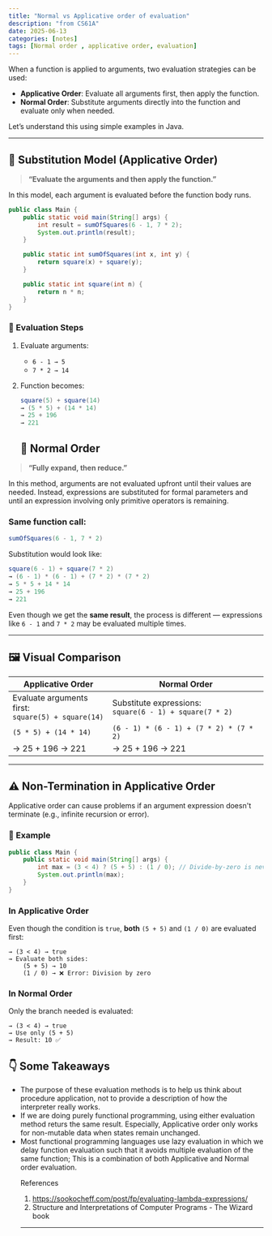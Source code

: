 ```yaml
---
title: "Normal vs Applicative order of evaluation"
description: "from CS61A"
date: 2025-06-13
categories: [notes]
tags: [Normal order , applicative order, evaluation]
---
```


When a function is applied to arguments, two evaluation strategies can be used:

- **Applicative Order**: Evaluate all arguments first, then apply the function.
- **Normal Order**: Substitute arguments directly into the function and evaluate only when needed.

Let’s understand this using simple examples in Java.

---

## 🔁 Substitution Model (Applicative Order)

> <strong>“Evaluate the arguments and then apply the function.”</strong>

In this model, each argument is evaluated before the function body runs.

```java
public class Main {
    public static void main(String[] args) {
        int result = sumOfSquares(6 - 1, 7 * 2);
        System.out.println(result);
    }

    public static int sumOfSquares(int x, int y) {
        return square(x) + square(y);
    }

    public static int square(int n) {
        return n * n;
    }
}
```
### 🧮 Evaluation Steps

1. Evaluate arguments:
   - `6 - 1 → 5`
   - `7 * 2 → 14`

2. Function becomes:
   ```java
   square(5) + square(14)
   → (5 * 5) + (14 * 14)
   → 25 + 196
   → 221
   ```

   ## 🔁 Normal Order

> <strong>“Fully expand, then reduce.”</strong>

In this method, arguments are not evaluated upfront until their values are needed. Instead, expressions are substituted for formal parameters and until an expression involving only primitive operators is remaining.

### Same function call:
```java
sumOfSquares(6 - 1, 7 * 2)
```

Substitution would look like:
```java
square(6 - 1) + square(7 * 2)
→ (6 - 1) * (6 - 1) + (7 * 2) * (7 * 2)
→ 5 * 5 + 14 * 14
→ 25 + 196
→ 221
```

Even though we get the **same result**, the process is different — expressions like `6 - 1` and `7 * 2` may be evaluated multiple times.

---
## 🖼️ Visual Comparison

<table>
  <thead>
    <tr>
      <th>Applicative Order</th>
      <th>Normal Order</th>
    </tr>
  </thead>
  <tbody>
    <tr>
      <td>Evaluate arguments first:<br><code>square(5) + square(14)</code></td>
      <td>Substitute expressions:<br><code>square(6 - 1) + square(7 * 2)</code></td>
    </tr>
    <tr>
      <td><code>(5 * 5) + (14 * 14)</code></td>
      <td><code>(6 - 1) * (6 - 1) + (7 * 2) * (7 * 2)</code></td>
    </tr>
    <tr>
      <td>→ 25 + 196 → 221</td>
      <td>→ 25 + 196 → 221</td>
    </tr>
  </tbody>
</table>

---

## ⚠️ Non-Termination in Applicative Order

Applicative order can cause problems if an argument expression doesn't terminate (e.g., infinite recursion or error).

### 🧨 Example

```java
public class Main {
    public static void main(String[] args) {
        int max = (3 < 4) ? (5 + 5) : (1 / 0); // Divide-by-zero is never needed
        System.out.println(max);
    }
}
```

### In Applicative Order

Even though the condition is `true`, **both** `(5 + 5)` and `(1 / 0)` are evaluated first:

```
→ (3 < 4) → true
→ Evaluate both sides:
    (5 + 5) → 10
    (1 / 0) → ❌ Error: Division by zero
```

### In Normal Order

Only the branch needed is evaluated:

```
→ (3 < 4) → true
→ Use only (5 + 5)
→ Result: 10 ✅
```
## 👇 Some Takeaways
<ul>

<li>The purpose of these evaluation methods is to help us think about procedure application, not to provide a description of how the interpreter really works.</li>
<li>If we are doing purely functional programming, using either evaluation method returs the same result. Especially, Applicative order only works for non-mutable data when states remain unchanged.</li>
<li>Most functional programming languages use lazy evaluation in which we delay function evaluation such that it avoids multiple evaluation of the same function; This is a combination of both Applicative and Normal order evaluation.</li>

References
1. https://sookocheff.com/post/fp/evaluating-lambda-expressions/
2. Structure and Interpretations of Computer Programs - The Wizard book
---
